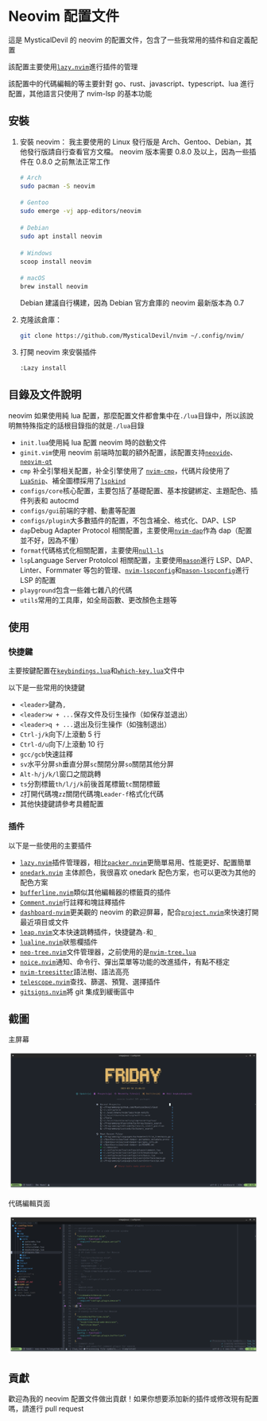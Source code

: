# Neovim 配置文件

這是 MysticalDevil 的 neovim 的配置文件，包含了一些我常用的插件和自定義配置

該配置主要使用[`lazy.nvim`](https://github.com/folke/lazy.nvim)進行插件的管理

該配置中的代碼編輯的等主要針對 go、rust、javascript、typescript、lua 進行配置，其他語言只使用了 nvim-lsp 的基本功能

## 安裝

1.  安裝 neovim：
    我主要使用的 Linux 發行版是 Arch、Gentoo、Debian，其他發行版請自行查看官方文檔。 neovim 版本需要 0.8.0 及以上，因為一些插件在 0.8.0 之前無法正常工作

    ```bash
    # Arch
    sudo pacman -S neovim

    # Gentoo
    sudo emerge -vj app-editors/neovim

    # Debian
    sudo apt install neovim

    # Windows
    scoop install neovim

    # macOS
    brew install neovim
    ```

    Debian 建議自行構建，因為 Debian 官方倉庫的 neovim 最新版本為 0.7

2.  克隆該倉庫：

    ```bash
    git clone https://github.com/MysticalDevil/nvim ~/.config/nvim/
    ```

3.  打開 neovim 來安裝插件

    ```bash
    :Lazy install
    ```

## 目錄及文件說明

neovim 如果使用純 lua 配置，那麼配置文件都會集中在`./lua`目錄中，所以該說明無特殊指定的話根目錄指的就是`./lua`目錄

-   `init.lua`使用純 lua 配置 neovim 時的啟動文件
-   `ginit.vim`使用 neovim 前端時加載的額外配置，該配置支持[`neovide`](https://github.com/neovide/neovide)、[`neovim-qt`](https://github.com/equalsraf/neovim-qt)
-   `cmp` 补全引擎相关配置，补全引擎使用了 [`nvim-cmp`](https://github.com/hrsh7th/nvim-cmp)，代碼片段使用了[`LuaSnip`](https://github.com/L3MON4D3/LuaSnip)、補全圖標採用了[`lspkind`](https://github.com/onsails/lspkind.nvim)
-   `configs/core`核心配置，主要包括了基礎配置、基本按鍵綁定、主題配色、插件列表和 autocmd
-   `configs/gui`前端的字體、動畫等配置
-   `configs/plugin`大多數插件的配置，不包含補全、格式化、DAP、LSP
-   `dap`Debug Adapter Protocol 相關配置，主要使用[`nvim-dap`](https://github.com/mfussenegger/nvim-dap)作為 dap（配置並不好，因為不懂）
-   `format`代碼格式化相關配置，主要使用[`null-ls`](https://github.com/jose-elias-alvarez/null-ls.nvim)
-   `lsp`Language Server Protolcol 相關配置，主要使用[`mason`](https://github.com/williamboman/mason.nvim)進行 LSP、DAP、Linter、Formmater 等包的管理、[`nvim-lspconfig`](https://github.com/neovim/nvim-lspconfig)和[`mason-lspconfig`](https://github.com/williamboman/mason-lspconfig.nvim)進行 LSP 的配置
-   `playground`包含一些雜七雜八的代碼
-   `utils`常用的工具庫，如全局函數、更改顏色主題等

## 使用

### 快捷鍵

主要按鍵配置在[`keybindings.lua`](./lua/configs/core/keybindings.lua)和[`which-key.lua`](./lua/configs/plugin/whick-key.lua)文件中

以下是一些常用的快捷鍵

-   `<leader>`鍵為`,`
-   `<leader>w + ...`保存文件及衍生操作（如保存並退出）
-   `<leader>q + ...`退出及衍生操作（如強制退出）
-   `Ctrl-j/k`向下/上滾動 5 行
-   `Ctrl-d/u`向下/上滾動 10 行
-   `gcc/gcb`快速註釋
-   `sv`水平分屏`sh`垂直分屏`sc`關閉分屏`so`關閉其他分屏
-   `Alt-h/j/k/l`窗口之間跳轉
-   `ts`分割標籤`th/l/j/k`前後首尾標籤`tc`關閉標籤
-   `Z`打開代碼塊`zz`關閉代碼塊`Leader-f`格式化代碼
-   其他快捷鍵請參考具體配置

### 插件

以下是一些使用的主要插件

-   [`lazy.nvim`](https://github.com/folke/lazy.nvim)插件管理器，相比[`packer.nvim`](https://github.com/wbthomason/packer.nvim)更簡單易用、性能更好、配置簡單
-   [`onedark.nvim`](https://github.com/navarasu/onedark.nvim) 主体颜色，我很喜欢 onedark 配色方案，也可以更改为其他的配色方案
-   [`bufferline.nvim`](https://github.com/akinsho/bufferline.nvim)類似其他編輯器的標籤頁的插件
-   [`Comment.nvim`](`https://github.com/numToStr/Comment.nvim`)行註釋和塊註釋插件
-   [`dashboard-nvim`](https://github.com/glepnir/dashboard-nvim)更美觀的 neovim 的歡迎屏幕，配合[`project.nvim`](https://github.com/ahmedkhalf/project.nvim)來快速打開最近項目或文件
-   [`leap.nvim`](https://github.com/ggandor/leap.nvim)文本快速跳轉插件，快捷鍵為`-`和`_`
-   [`lualine.nvim`](https://github.com/nvim-lualine/lualine.nvim)狀態欄插件
-   [`neo-tree.nvim`](https://github.com/nvim-neo-tree/neo-tree.nvim)文件管理器，之前使用的是[`nvim-tree.lua`](https://github.com/nvim-tree/nvim-tree.lua)
-   [`noice.nvim`](https://github.com/folke/noice.nvim)通知、命令行、彈出菜單等功能的改進插件，有點不穩定
-   [`nvim-treesitter`](https://github.com/nvim-treesitter/nvim-treesitter)語法樹、語法高亮
-   [`telescope.nvim`](https://github.com/nvim-telescope/telescope.nvim)查找、篩選、預覽、選擇插件
-   [`gitsigns.nvim`](https://github.com/lewis6991/gitsigns.nvim)將 git 集成到緩衝區中

## 截圖

主屏幕

![image-20230310210526742](./assets/image-20230310210526742.png)

代碼編輯頁面

![image-20230310210623206](./assets/image-20230310210623206.png)

## 貢獻

歡迎為我的 neovim 配置文件做出貢獻！如果你想要添加新的插件或修改現有配置嗎，請進行 pull request
